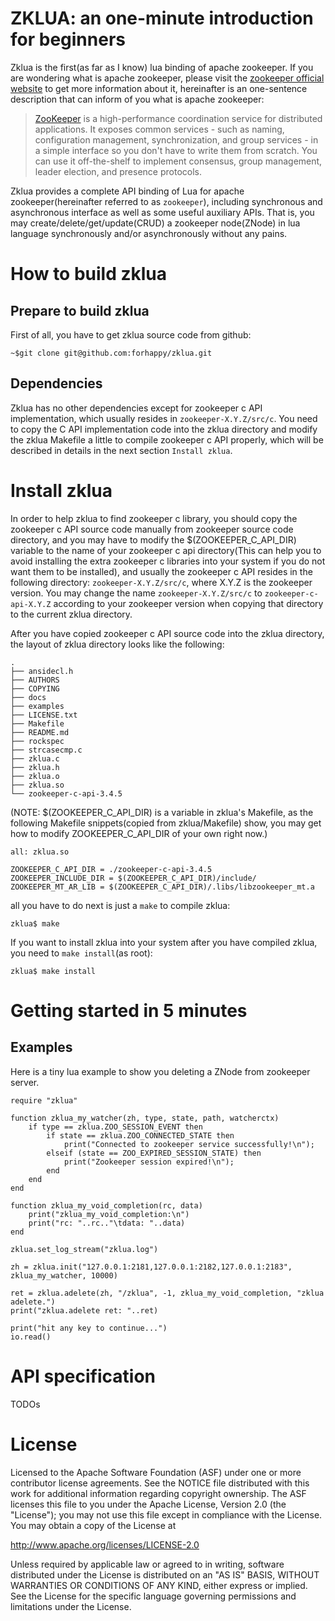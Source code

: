 # ZKLUA: an one-minute introduction for beginners #
Zklua is the first(as far as I know) lua binding of apache zookeeper. If you are wondering what is apache zookeeper, please visit the [zookeeper official website](http://zookeeper.apache.org/ "Apache ZooKeeper") to get more information about it, hereinafter is an one-sentence description that can inform of you what is apache zookeeper: 

> [ZooKeeper](http://zookeeper.apache.org/ "Apache ZooKeeper") is a high-performance coordination service for distributed applications. It exposes common services - such as naming, configuration management, synchronization, and group services - in a simple interface so you don't have to write them from scratch. You can use it off-the-shelf to implement consensus, group management, leader election, and presence protocols.

Zklua provides a complete API binding of Lua for apache zookeeper(hereinafter referred to as `zookeeper`), including synchronous and asynchronous interface as well as some useful auxiliary APIs. That is, you may create/delete/get/update(CRUD) a zookeeper node(ZNode) in lua language synchronously and/or asynchronously without any pains.

# How to build zklua #
## Prepare to build zklua ##
First of all, you have to get zklua source code from github:

    ~$git clone git@github.com:forhappy/zklua.git

## Dependencies ##
Zklua has no other dependencies except for zookeeper c API implementation, which usually resides in `zookeeper-X.Y.Z/src/c`. You need to copy the C API implementation code into the zklua directory and modify the zklua Makefile a little to compile zookeeper c API properly, which will be described in details in the next section `Install zklua`.

# Install zklua #
In order to help zklua to find zookeeper c library, you should copy the zookeeper c API source code manually from zookeeper source code directory, and you may have to modify the $(ZOOKEEPER_C_API_DIR) variable to the name of your zookeeper c api directory(This can help you to avoid installing the extra zookeeper c libraries into your system if you do not want them to be installed), and usually the zookeeper c API resides in the following directory: `zookeeper-X.Y.Z/src/c`, where X.Y.Z is the zookeeper version. You may change the name `zookeeper-X.Y.Z/src/c` to `zookeeper-c-api-X.Y.Z` according to your zookeeper version when copying that directory to the current zklua directory.

After you have copied zookeeper c API source code into the zklua directory, the layout of zklua directory looks like the following:

    .
    ├── ansidecl.h
    ├── AUTHORS
    ├── COPYING
    ├── docs
    ├── examples
    ├── LICENSE.txt
    ├── Makefile
    ├── README.md
    ├── rockspec
    ├── strcasecmp.c
    ├── zklua.c
    ├── zklua.h
    ├── zklua.o
    ├── zklua.so
    └── zookeeper-c-api-3.4.5

(NOTE: $(ZOOKEEPER_C_API_DIR) is a variable in zklua's Makefile, as the following Makefile snippets(copied from zklua/Makefile) show, you may get how to modify ZOOKEEPER_C_API_DIR of your own right now.)

    all: zklua.so

    ZOOKEEPER_C_API_DIR = ./zookeeper-c-api-3.4.5
    ZOOKEEPER_INCLUDE_DIR = $(ZOOKEEPER_C_API_DIR)/include/
    ZOOKEEPER_MT_AR_LIB = $(ZOOKEEPER_C_API_DIR)/.libs/libzookeeper_mt.a

all you have to do next is just a `make` to compile zklua:

    zklua$ make

If you want to install zklua into your system after you have compiled zklua, you need to `make install`(as root):

    zklua$ make install

# Getting started in 5 minutes #
## Examples ##
Here is a tiny lua example to show you deleting a ZNode from zookeeper server.

    require "zklua"
  
	function zklua_my_watcher(zh, type, state, path, watcherctx)
    	if type == zklua.ZOO_SESSION_EVENT then
        	if state == zklua.ZOO_CONNECTED_STATE then
            	print("Connected to zookeeper service successfully!\n");
         	elseif (state == ZOO_EXPIRED_SESSION_STATE) then
            	print("Zookeeper session expired!\n");
        	end
    	end
	end
	
	function zklua_my_void_completion(rc, data)
   		print("zklua_my_void_completion:\n")
    	print("rc: "..rc.."\tdata: "..data)
	end
	
	zklua.set_log_stream("zklua.log")
	
	zh = zklua.init("127.0.0.1:2181,127.0.0.1:2182,127.0.0.1:2183", zklua_my_watcher, 10000)
	
	ret = zklua.adelete(zh, "/zklua", -1, zklua_my_void_completion, "zklua adelete.")
	print("zklua.adelete ret: "..ret)
	
	print("hit any key to continue...")
	io.read()

# API specification #
TODOs

# License #
Licensed to the Apache Software Foundation (ASF) under one
or more contributor license agreements. See the NOTICE file
distributed with this work for additional information
regarding copyright ownership. The ASF licenses this file
to you under the Apache License, Version 2.0 (the
"License"); you may not use this file except in compliance
with the License. You may obtain a copy of the License at

http://www.apache.org/licenses/LICENSE-2.0

Unless required by applicable law or agreed to in writing, software
distributed under the License is distributed on an "AS IS" BASIS,
WITHOUT WARRANTIES OR CONDITIONS OF ANY KIND, either express or implied.
See the License for the specific language governing permissions and
limitations under the License.
